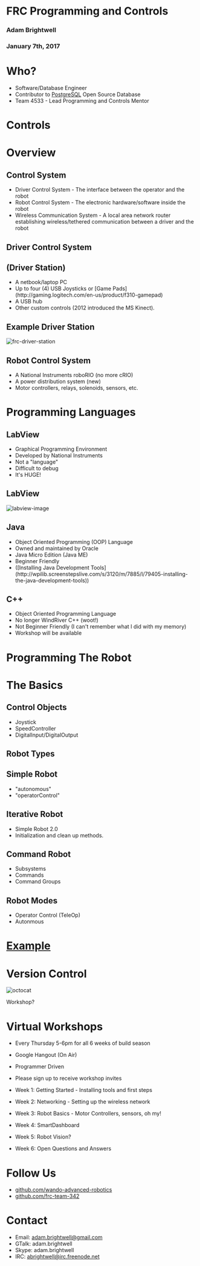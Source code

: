# FRC Programming and Controls

### Adam Brightwell
### January 7th, 2017



# Who?

* Software/Database Engineer
* Contributor to [PostgreSQL](http://www.postgresql.org/) Open Source Database
* Team 4533 - Lead Programming and Controls Mentor



# Controls


# Overview


## Control System
<ul>
<li class="fragment">Driver Control System - The interface between the operator and the robot</li>

<li class="fragment">Robot Control System - The electronic hardware/software inside the robot</li>

<li class="fragment">Wireless Communication System - A local area network router establishing wireless/tethered communication between a driver and the robot</li>
</ul>


## Driver Control System
## (Driver Station)

<ul>
<li>A netbook/laptop PC</li>
<li>Up to four (4) USB Joysticks or [Game Pads](http://gaming.logitech.com/en-us/product/f310-gamepad)</li>
<li>A USB hub</li>
<li>Other custom controls (2012 introduced the MS Kinect).</li>
</ul>


## Example Driver Station
![frc-driver-station](./images/frc-driver-station.jpeg)


## Robot Control System

<ul>
<li>A National Instruments roboRIO (no more cRIO)</li>
<li>A power distribution system (new)</li>
<li>Motor controllers, relays, solenoids, sensors, etc.</li>
</ul>



# Programming Languages


## LabView
<ul class="fragment">
    <li class="fragment">Graphical Programming Environment</li>
    <li class="fragment">Developed by National Instruments</li>
    <li class="fragment">Not a "language"</li>
    <li class="fragment">Difficult to debug</li>
    <li class="fragment">It's HUGE!</li>
</ul>


## LabView
![labview-image](/images/labview.jpg)


## Java
<ul>
    <li class="fragment">Object Oriented Programming (OOP) Language</li>
    <li class="fragment">Owned and maintained by Oracle</li>
    <li class="fragment">Java Micro Edition (Java ME)</li>
    <li class="fragment">Beginner Friendly</li>
    <li class="fragment">([Installing Java Development Tools](http://wpilib.screenstepslive.com/s/3120/m/7885/l/79405-installing-the-java-development-tools))</li>
</ul>


## C++
<ul>
<li class="fragment">Object Oriented Programming Language</li>
<li class="fragment">No longer WindRiver C++ (woot!)</li>
<li class="fragment">Not Beginner Friendly (I can't remember what I did with my memory)</li>
<li class="fragment">Workshop will be available</li>
</ul>



# Programming The Robot


# The Basics


## Control Objects
* Joystick
* SpeedController
* DigitalInput/DigitalOutput


## Robot Types


## Simple Robot
* "autonomous"
* "operatorControl"


## Iterative Robot
* Simple Robot 2.0
* Initialization and clean up methods.


## Command Robot

* Subsystems
* Commands
* Command Groups


## Robot Modes
* Operator Control (TeleOp)
* Autonmous


# [Example](https://github.com/abrightwell/frc-kickoff-example/blob/master/src/edu/wpi/first/wpilibj/templates/RobotTemplate.java)



# Version Control
![octocat](./images/octocat.png)

Workshop?



# Virtual Workshops


* Every Thursday 5-6pm for all 6 weeks of build season
* Google Hangout (On Air)
* Programmer Driven
* Please sign up to receive workshop invites


* Week 1: Getting Started - Installing tools and first steps
* Week 2: Networking - Setting up the wireless network
* Week 3: Robot Basics - Motor Controllers, sensors, oh my!
* Week 4: SmartDashboard
* Week 5: Robot Vision?
* Week 6: Open Questions and Answers



# Follow Us
* [github.com/wando-advanced-robotics](https://github.com/wando-advanced-robotics)
* [github.com/frc-team-342](https://github.com/frc-team-342)



# Contact

* Email: [adam.brightwell@gmail.com](mailto:adam.brightwell@gmail.com)
* GTalk: adam.brightwell
* Skype: adam.brightwell
* IRC: abrightwell@irc.freenode.net
